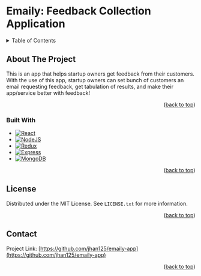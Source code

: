 # Emaily: Feedback Collection Application

<!-- TABLE OF CONTENTS -->
<details>
  <summary>Table of Contents</summary>
  <ol>
    <li>
      <a href="#about-the-project">About The Project</a>
      <ul>
        <li><a href="#built-with">Built With</a></li>
      </ul>
    </li>
    <li><a href="#license">License</a></li>
    <li><a href="#contact">Contact</a></li>
  </ol>
</details>



<!-- ABOUT THE PROJECT -->
## About The Project

This is an app that helps startup owners get feedback from their customers.
With the use of this app, startup owners can set bunch of customers an email requesting feedback, 
get tabulation of results, and make their app/service better with feedback!

<p align="right">(<a href="#readme-top">back to top</a>)</p>



### Built With

* [![React][React.js]][React-url]
* [![NodeJS][Node.js]][NodeJS-url]
* [![Redux][Redux.js]][Redux-url]
* [![Express][Express]][Express-url]
* [![MongoDB][MongoDB]][MongoDB-url]

<p align="right">(<a href="#readme-top">back to top</a>)</p>



<!-- LICENSE -->
## License

Distributed under the MIT License. See `LICENSE.txt` for more information.

<p align="right">(<a href="#readme-top">back to top</a>)</p>



<!-- CONTACT -->
## Contact

Project Link: [https://github.com/jhan125/emaily-app](https://github.com/jhan125/emaily-app)

<p align="right">(<a href="#readme-top">back to top</a>)</p>


<!-- MARKDOWN LINKS & IMAGES -->
<!-- https://www.markdownguide.org/basic-syntax/#reference-style-links -->
[React.js]: https://img.shields.io/badge/React-20232A?style=for-the-badge&logo=react&logoColor=61DAFB
[React-url]: https://reactjs.org/
[Node.js]: https://upload.wikimedia.org/wikipedia/commons/thumb/d/d9/Node.js_logo.svg/1200px-Node.js_logo.svg.png
[NodeJS-url]: https://nodejs.org/
[Redux.js]: https://redux.js.org/img/redux-logo-landscape.png
[Redux-url]: https://redux.js.org/
[Express]: https://cdn.buttercms.com/4XpulFfySpWyYTXuaVL2
[Express-url]: https://expressjs.com/
[MongoDB]: https://img.shields.io/badge/Svelte-4A4A55?style=for-the-badge&logo=svelte&logoColor=FF3E00
[MongoDB-url]: https://www.mongodb.com/
